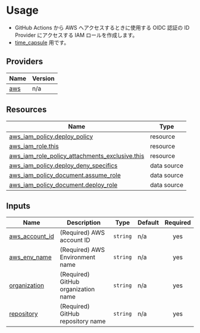 <!-- BEGIN_TF_DOCS -->
# Usage

- GitHub Actions から AWS へアクセスするときに使用する OIDC 認証の ID Provider にアクセスする IAM ロールを作成します。
- [time\_capsule](https://github.com/tqer39/time-capsule) 用です。

## Providers

| Name | Version |
|------|---------|
| <a name="provider_aws"></a> [aws](#provider\_aws) | n/a |

## Resources

| Name | Type |
|------|------|
| [aws_iam_policy.deploy_policy](https://registry.terraform.io/providers/hashicorp/aws/latest/docs/resources/iam_policy) | resource |
| [aws_iam_role.this](https://registry.terraform.io/providers/hashicorp/aws/latest/docs/resources/iam_role) | resource |
| [aws_iam_role_policy_attachments_exclusive.this](https://registry.terraform.io/providers/hashicorp/aws/latest/docs/resources/iam_role_policy_attachments_exclusive) | resource |
| [aws_iam_policy.deploy_deny_specifics](https://registry.terraform.io/providers/hashicorp/aws/latest/docs/data-sources/iam_policy) | data source |
| [aws_iam_policy_document.assume_role](https://registry.terraform.io/providers/hashicorp/aws/latest/docs/data-sources/iam_policy_document) | data source |
| [aws_iam_policy_document.deploy_role](https://registry.terraform.io/providers/hashicorp/aws/latest/docs/data-sources/iam_policy_document) | data source |

## Inputs

| Name | Description | Type | Default | Required |
|------|-------------|------|---------|:--------:|
| <a name="input_aws_account_id"></a> [aws\_account\_id](#input\_aws\_account\_id) | (Required) AWS account ID | `string` | n/a | yes |
| <a name="input_aws_env_name"></a> [aws\_env\_name](#input\_aws\_env\_name) | (Required) AWS Environment name | `string` | n/a | yes |
| <a name="input_organization"></a> [organization](#input\_organization) | (Required) GitHub organization name | `string` | n/a | yes |
| <a name="input_repository"></a> [repository](#input\_repository) | (Required) GitHub repository name | `string` | n/a | yes |
<!-- END_TF_DOCS -->